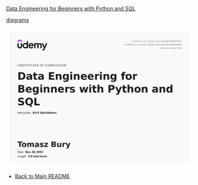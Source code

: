 [Data Engineering for Beginners with Python and SQL](https://nordea.udemy.com/course/data-engineering-for-beginners-with-python-and-sql/?src=sac&kw=Python+for+data+engineering)  

[diagrams](https://app.diagrams.net)


![Data Engineering for Beginners with Python and SQL](UC-cf8c59cc-5eef-4aa3-8a0f-58f96548f1dd.jpg)


- [Back to Main README](/README.md)